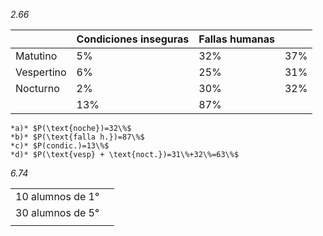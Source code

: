 *2.66* 

|            | Condiciones inseguras | Fallas humanas |        |
| ---------- | --------------------- | -------------- | ------ |
| Matutino   | $5\%$                 | $32\%$         | $37\%$ |
| Vespertino | $6\%$                 | $25\%$         | $31\%$ |
| Nocturno   | $2\%$                 | $30\%$         | $32\%$ |
|            | $13\%$                | $87\%$         |        |
	*a)* $P(\text{noche})=32\%$
	*b)* $P(\text{falla h.})=87\%$
	*c)* $P(condic.)=13\%$
	*d)* $P(\text{vesp} + \text{noct.})=31\%+32\%=63\%$

*6.74*

|                      |     |
| -------------------- | --- |
| $10$ alumnos de $1°$ |     |
| $30$ alumnos de $5°$ |     |
|                      |     |
